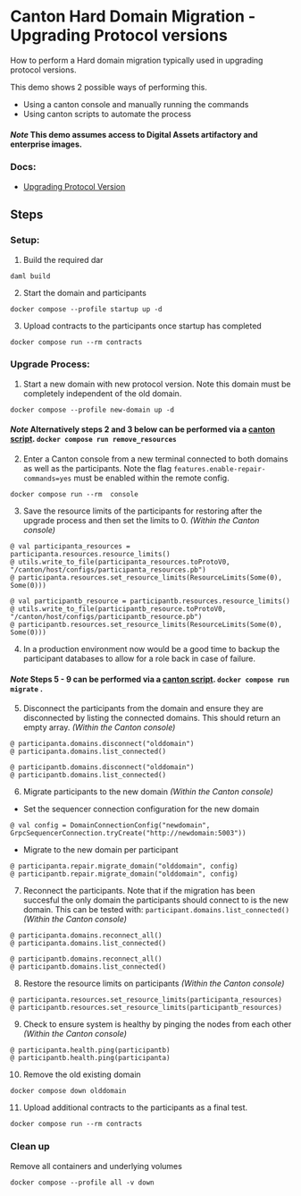 # Canton Hard Domain Migration - Upgrading Protocol versions

How to perform a Hard domain migration typically used in upgrading protocol versions. 

This demo shows 2 possible ways of performing this. 
- Using a canton console and manually running the commands 
- Using canton scripts to automate the process 

#### _Note_ This demo assumes access to Digital Assets artifactory and enterprise images.

### Docs:

* [Upgrading Protocol Version](https://docs.daml.com/Canton/usermanual/upgrading.html#change-the-Canton-protocol-version)

## Steps

### Setup:
1. Build the required dar
```
daml build
```
2. Start the domain and participants 
```
docker compose --profile startup up -d
```
3. Upload contracts to the participants once startup has completed
```
docker compose run --rm contracts
```

### Upgrade Process:
1. Start a new domain with new protocol version. Note this domain must be completely independent of the old domain.
```
docker compose --profile new-domain up -d
```

#### _Note_ Alternatively steps 2 and 3 below can be performed via a [canton script](./configs/remote/remove-resources.canton). `docker compose run remove_resources`

2. Enter a Canton console from a new terminal connected to both domains as well as the participants. Note the flag `features.enable-repair-commands=yes` must be enabled within the remote config.
```
docker compose run --rm  console
```

3. Save the resource limits of the participants for restoring after the upgrade process and then set the limits to 0. _(Within the Canton console)_

```
@ val participanta_resources = participanta.resources.resource_limits()
@ utils.write_to_file(participanta_resources.toProtoV0, "/canton/host/configs/participanta_resources.pb")
@ participanta.resources.set_resource_limits(ResourceLimits(Some(0), Some(0)))

@ val participantb_resource = participantb.resources.resource_limits()
@ utils.write_to_file(participantb_resource.toProtoV0, "/canton/host/configs/participantb_resource.pb")
@ participantb.resources.set_resource_limits(ResourceLimits(Some(0), Some(0)))
```

4. In a production environment now would be a good time to backup the participant databases to allow for a role back in case of failure.

#### _Note_ Steps 5 - 9 can be performed via a [canton script](./configs/remote/migrate.canton). `docker compose run migrate` .

5. Disconnect the participants from the domain and ensure they are disconnected by listing the connected domains. This should return an empty array. _(Within the Canton console)_
```
@ participanta.domains.disconnect("olddomain")
@ participanta.domains.list_connected() 

@ participantb.domains.disconnect("olddomain")
@ participantb.domains.list_connected() 
```

6. Migrate participants to the new domain _(Within the Canton console)_

* Set the sequencer connection configuration for the new domain 
```
@ val config = DomainConnectionConfig("newdomain", GrpcSequencerConnection.tryCreate("http://newdomain:5003"))
```

* Migrate to the new domain per participant 
```
@ participanta.repair.migrate_domain("olddomain", config) 
@ participantb.repair.migrate_domain("olddomain", config) 
```

7. Reconnect the participants. Note that if the migration has been succesful the only domain the participants should connect to is the new domain. This can be tested with:  `participant.domains.list_connected()` _(Within the Canton console)_
```
@ participanta.domains.reconnect_all() 
@ participanta.domains.list_connected() 

@ participantb.domains.reconnect_all() 
@ participantb.domains.list_connected() 
```

8. Restore the resource limits on participants _(Within the Canton console)_
```
@ participanta.resources.set_resource_limits(participanta_resources)
@ participantb.resources.set_resource_limits(participantb_resources)
```

9. Check to ensure system is healthy by pinging the nodes from each other _(Within the Canton console)_

```
@ participanta.health.ping(participantb)
@ participantb.health.ping(participanta)
```

10. Remove the old existing domain

```
docker compose down olddomain
```

11. Upload additional contracts to the participants as a final test.
```
docker compose run --rm contracts
```

### Clean up 

Remove all containers and underlying volumes
```
docker compose --profile all -v down
```